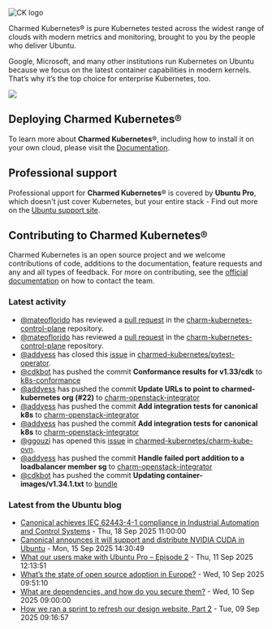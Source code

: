 ![CK logo](https://assets.ubuntu.com/v1/451d4cf4-Charmed+Kubernetes_RGB_onWhite_2022.svg)

Charmed Kubernetes® is pure Kubernetes tested across the widest range of clouds with modern metrics and monitoring, brought to you by the people who deliver Ubuntu.

Google, Microsoft, and many other institutions run Kubernetes on Ubuntu because we focus on the latest container capabilities in modern kernels. That’s why it’s the top choice for enterprise Kubernetes, too.

![](https://assets.ubuntu.com/v1/843c77b6-juju-at-a-glace.svg)

## Deploying Charmed Kubernetes®

To learn more about **Charmed Kubernetes**®, including how to install it on your own cloud, please visit the [Documentation][docs].

## Professional support

Professional upport for **Charmed Kubernetes**® is covered by **Ubuntu Pro**, which doesn't just cover Kubernetes, but your entire stack - Find out more on the [Ubuntu support site](https://ubuntu.com/support).

## Contributing to Charmed Kubernetes®

Charmed Kubernetes is an open source project and we welcome contributions of code, additions to the documentation, feature requests and any and all types of feedback. For more on contributing, see the [official documentation][get-in-touch] on how to contact the team.

<!-- LINKS -->
[docs]: https://ubuntu.com/kubernetes/docs
[get-in-touch]: https://ubuntu.com/kubernetes/docs/get-in-touch

### Latest activity

<!-- activity starts -->
 - [@mateoflorido](https://github.com/mateoflorido) has reviewed a [pull request](https://github.com/charmed-kubernetes/charm-kubernetes-control-plane/pull/397) in the [charm-kubernetes-control-plane](https://github.com/charmed-kubernetes/charm-kubernetes-control-plane) repository.
 - [@mateoflorido](https://github.com/mateoflorido) has reviewed a [pull request](https://github.com/charmed-kubernetes/charm-kubernetes-control-plane/pull/397) in the [charm-kubernetes-control-plane](https://github.com/charmed-kubernetes/charm-kubernetes-control-plane) repository.
 - [@addyess](https://github.com/addyess) has closed this [issue](https://github.com/charmed-kubernetes/pytest-operator/issues/154) in [charmed-kubernetes/pytest-operator](https://api.github.com/repos/charmed-kubernetes/pytest-operator).
 - [@cdkbot](https://github.com/cdkbot) has pushed the commit **Conformance results for v1.33/cdk** to [k8s-conformance](https://github.com/charmed-kubernetes/k8s-conformance)
 - [@addyess](https://github.com/addyess) has pushed the commit **Update URLs to point to charmed-kubernetes org (#22)** to [charm-openstack-integrator](https://github.com/charmed-kubernetes/charm-openstack-integrator)
 - [@addyess](https://github.com/addyess) has pushed the commit **Add integration tests for canonical k8s** to [charm-openstack-integrator](https://github.com/charmed-kubernetes/charm-openstack-integrator)
 - [@addyess](https://github.com/addyess) has pushed the commit **Add integration tests for canonical k8s** to [charm-openstack-integrator](https://github.com/charmed-kubernetes/charm-openstack-integrator)
 - [@ggouzi](https://github.com/ggouzi) has opened this [issue](https://github.com/charmed-kubernetes/charm-kube-ovn/issues/61) in [charmed-kubernetes/charm-kube-ovn](https://api.github.com/repos/charmed-kubernetes/charm-kube-ovn).
 - [@addyess](https://github.com/addyess) has pushed the commit **Handle failed port addition to a loadbalancer member sg** to [charm-openstack-integrator](https://github.com/charmed-kubernetes/charm-openstack-integrator)
 - [@cdkbot](https://github.com/cdkbot) has pushed the commit **Updating container-images/v1.34.1.txt** to [bundle](https://github.com/charmed-kubernetes/bundle)
<!-- activity ends -->

<!-- roadmap starts -->

<!-- roadmap ends -->

### Latest from the Ubuntu blog

<!-- blog starts -->
* [Canonical achieves IEC 62443-4-1 compliance in Industrial Automation and Control Systems](https://ubuntu.com//blog/canonical-iec-62443-4-1) - Thu, 18 Sep 2025 11:00:00 
* [Canonical announces it will support and distribute NVIDIA CUDA in Ubuntu](https://ubuntu.com//blog/canonical-announces-it-will-support-and-distribute-nvidia-cuda-in-ubuntu) - Mon, 15 Sep 2025 14:30:49 
* [What our users make with Ubuntu Pro &#8211; Episode 2](https://ubuntu.com//blog/what-our-users-make-with-ubuntu-pro-episode-2) - Thu, 11 Sep 2025 12:13:51 
* [What’s the state of open source adoption in Europe?](https://ubuntu.com//blog/state-of-open-source-adoption-in-europe) - Wed, 10 Sep 2025 09:51:10 
* [What are dependencies, and how do you secure them?](https://ubuntu.com//blog/what-are-dependencies) - Wed, 10 Sep 2025 09:00:00 
* [How we ran a sprint to refresh our design website, Part 2](https://ubuntu.com//blog/how-we-ran-an-effective-sprint-to-refresh-our-design-website-part-2) - Tue, 09 Sep 2025 09:16:57 
<!-- blog ends -->
